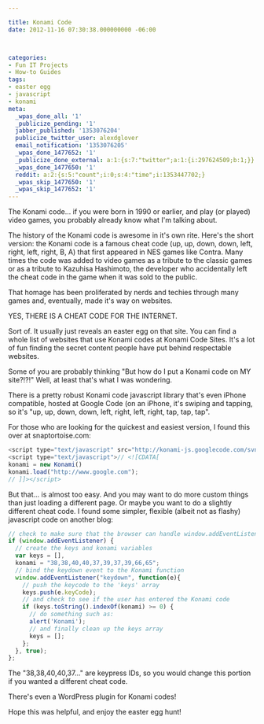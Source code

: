 ```yaml
---

title: Konami Code
date: 2012-11-16 07:30:38.000000000 -06:00



categories:
- Fun IT Projects
- How-to Guides
tags:
- easter egg
- javascript
- konami
meta:
  _wpas_done_all: '1'
  _publicize_pending: '1'
  jabber_published: '1353076204'
  publicize_twitter_user: alexdglover
  email_notification: '1353076205'
  _wpas_done_1477652: '1'
  _publicize_done_external: a:1:{s:7:"twitter";a:1:{i:297624509;b:1;}}
  _wpas_done_1477650: '1'
  reddit: a:2:{s:5:"count";i:0;s:4:"time";i:1353447702;}
  _wpas_skip_1477650: '1'
  _wpas_skip_1477652: '1'
---
```

<p>The Konami code... if you were born in 1990 or earlier, and play (or played) video games, you probably already know what I'm talking about.</p>
<p>The history of the Konami code is awesome in it's own rite. Here's the short version: the Konami code is a famous cheat code (up, up, down, down, left, right, left, right, B, A) that first appeared in NES games like Contra. Many times the code was added to video games as a tribute to the classic games or as a tribute to Kazuhisa Hashimoto, the developer who accidentally left the cheat code in the game when it was sold to the public.</p>
<p>That homage has been proliferated by nerds and techies through many games and, eventually, made it's way on websites.</p>
<p>YES, THERE IS A CHEAT CODE FOR THE INTERNET.</p>
<p>Sort of. It usually just reveals an easter egg on that site. You can find a whole list of websites that use Konami codes at Konami Code Sites. It's a lot of fun finding the secret content people have put behind respectable websites.</p>
<p>Some of you are probably thinking "But how do I put a Konami code on MY site?!?!" Well, at least that's what I was wondering.</p>
<p>There is a pretty robust Konami code javascript library that's even iPhone compatible, hosted at Google Code (on an iPhone, it's swiping and tapping, so it's "up, up, down, down, left, right, left, right, tap, tap, tap".</p>
<p>For those who are looking for the quickest and easiest version, I found this over at snaptortoise.com:</p>

```javascript
<script type="text/javascript" src="http://konami-js.googlecode.com/svn/trunk/konami.js"></script>
<script type="text/javascript">// <![CDATA[
konami = new Konami()
konami.load("http://www.google.com");
// ]]></script>
```

But that... is almost too easy. And you may want to do more custom things than just loading a different page. Or maybe you want to do a slightly different cheat code. I found some simpler, flexible (albeit not as flashy) javascript code on another blog:</p>

```javascript
// check to make sure that the browser can handle window.addEventListener
if (window.addEventListener) {
  // create the keys and konami variables
  var keys = [],
  konami = "38,38,40,40,37,39,37,39,66,65";
  // bind the keydown event to the Konami function
  window.addEventListener("keydown", function(e){
    // push the keycode to the 'keys' array
    keys.push(e.keyCode);
    // and check to see if the user has entered the Konami code
    if (keys.toString().indexOf(konami) >= 0) {
      // do something such as:
      alert('Konami');
      // and finally clean up the keys array
      keys = [];
    };
  }, true);
};
```

<p>The "38,38,40,40,37..." are keypress IDs, so you would change this portion if you wanted a different cheat code.</p>
<p>There's even a WordPress plugin for Konami codes!</p>
<p>Hope this was helpful, and enjoy the easter egg hunt!</p>
